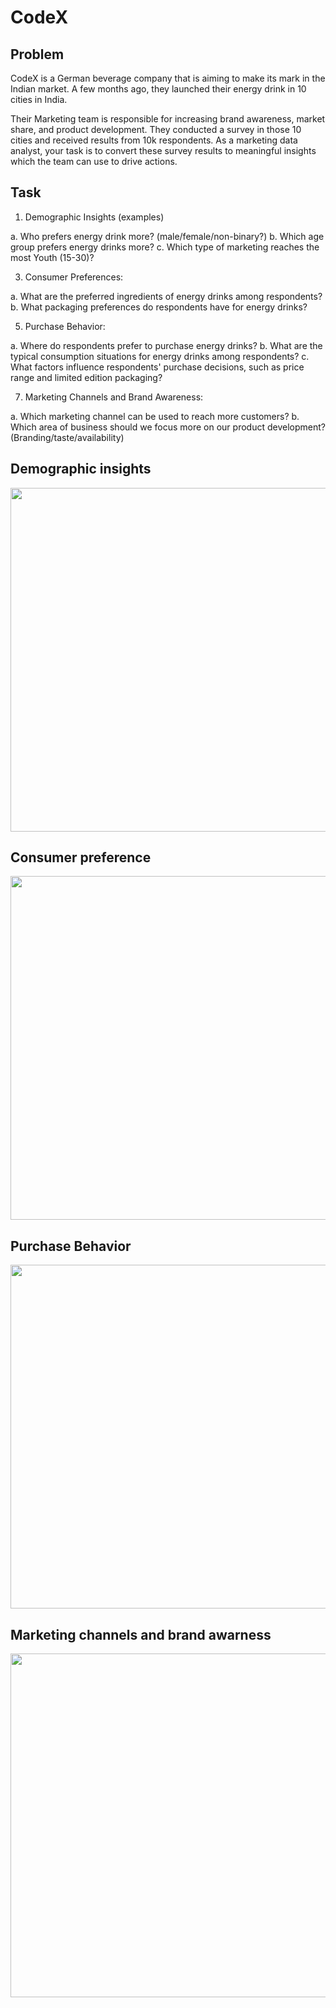 # CodeX

## Problem
CodeX is a German beverage company that is aiming to make its mark in the Indian market. A few months ago, they launched their energy drink in 10 cities in India.

Their Marketing team is responsible for increasing brand awareness, market share, and product development. They conducted a survey in those 10 cities and received results from 10k respondents. As a marketing data analyst, your task is to convert these survey results to meaningful insights which the team can use to drive actions.

## Task
1. Demographic Insights (examples)
   
  a. Who prefers energy drink more? (male/female/non-binary?)
  b. Which age group prefers energy drinks more?
  c. Which type of marketing reaches the most Youth (15-30)?

3. Consumer Preferences:
   
  a. What are the preferred ingredients of energy drinks among respondents?
  b. What packaging preferences do respondents have for energy drinks?

5. Purchase Behavior:
   
  a. Where do respondents prefer to purchase energy drinks?
  b. What are the typical consumption situations for energy drinks among
  respondents?
  c. What factors influence respondents' purchase decisions, such as price range and
  limited edition packaging?

7. Marketing Channels and Brand Awareness:
   
  a. Which marketing channel can be used to reach more customers?
  b. Which area of business should we focus more on our product development?
  (Branding/taste/availability)

## Demographic insights
<img src="https://github.com/lebertbill/CodeX-PowerBI/blob/main/images/codex1.JPG" width="550" class="center">

## Consumer preference
<img src="https://github.com/lebertbill/CodeX-PowerBI/blob/main/images/codex2.JPG" width="550" class="center">

## Purchase Behavior
<img src="https://github.com/lebertbill/CodeX-PowerBI/blob/main/images/codex3.JPG" width="550" class="center">

## Marketing channels and brand awarness
<img src="https://github.com/lebertbill/CodeX-PowerBI/blob/main/images/codex4.JPG" width="550" class="center">



